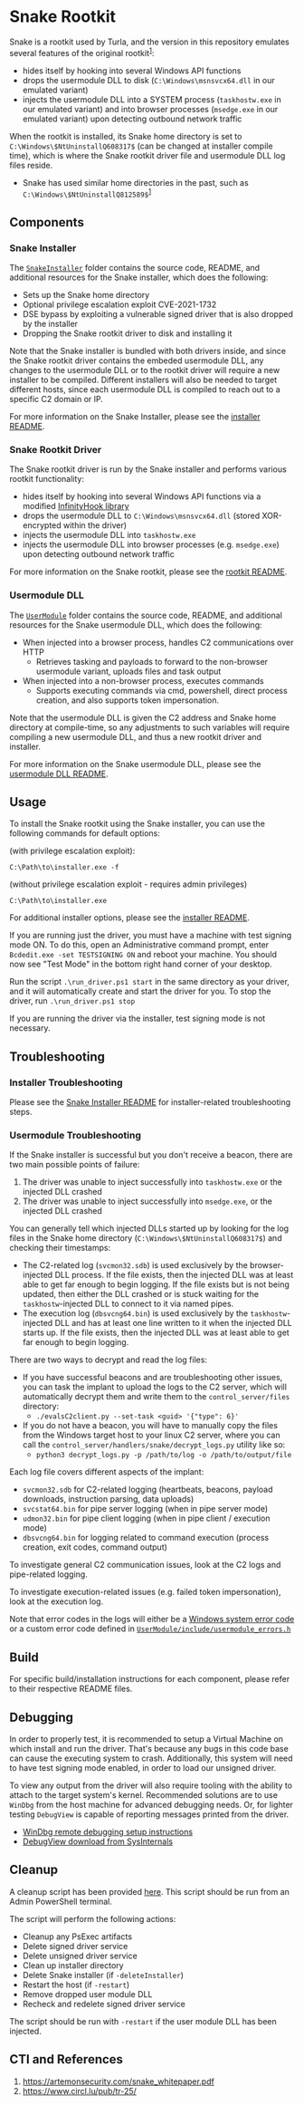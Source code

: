 # Snake Rootkit
Snake is a rootkit used by Turla, and the version in this repository emulates several features of the original rootkit<sup>[1](https://artemonsecurity.com/snake_whitepaper.pdf)</sup>:
- hides itself by hooking into several Windows API functions
- drops the usermodule DLL to disk (`C:\Windows\msnsvcx64.dll` in our emulated variant)
- injects the usermodule DLL into a SYSTEM process (`taskhostw.exe` in our emulated variant) and into browser processes (`msedge.exe` in our emulated variant) upon detecting outbound network traffic

When the rootkit is installed, its Snake home directory is set to `C:\Windows\$NtUninstallQ608317$` (can be changed at installer compile time), which is where the Snake rootkit driver file and usermodule DLL log files reside.
  - Snake has used similar home directories in the past, such as `C:\Windows\$NtUninstallQ812589$`<sup>[1](https://artemonsecurity.com/snake_whitepaper.pdf)</sup>

## Components

### Snake Installer
The [`SnakeInstaller`](SnakeInstaller.) folder contains the source code, README, and additional resources for the Snake installer, which does the following:
- Sets up the Snake home directory
- Optional privilege escalation exploit CVE-2021-1732
- DSE bypass by exploiting a vulnerable signed driver that is also dropped by the installer
- Dropping the Snake rootkit driver to disk and installing it

Note that the Snake installer is bundled with both drivers inside, and since the Snake rootkit driver contains the embeded usermodule DLL, any changes to the usermodule DLL or to the rootkit driver will require a new installer to be compiled. Different installers will also be needed to target different hosts, since each usermodule DLL is compiled to reach out to a specific C2 domain or IP.

For more information on the Snake Installer, please see the [installer README](SnakeInstaller_README.md).

### Snake Rootkit Driver
The Snake rootkit driver is run by the Snake installer and performs various rootkit functionality:
- hides itself by hooking into several Windows API functions via a modified [InfinityHook library](libinfinityhook_README.md)
- drops the usermodule DLL to `C:\Windows\msnsvcx64.dll` (stored XOR-encrypted within the driver)
- injects the usermodule DLL into `taskhostw.exe`
- injects the usermodule DLL into browser processes (e.g. `msedge.exe`) upon detecting outbound network traffic

For more information on the Snake rootkit, please see the [rootkit README](SnakeDriver_README.md).

### Usermodule DLL
The [`UserModule`](UserModule.) folder contains the source code, README, and additional resources for the Snake usermodule DLL, which does the following:
- When injected into a browser process, handles C2 communications over HTTP
  - Retrieves tasking and payloads to forward to the non-browser usermodule variant, uploads files and task output
- When injected into a non-browser process, executes commands
  - Supports executing commands via cmd, powershell, direct process creation, and also supports token impersonation.
  
Note that the usermodule DLL is given the C2 address and Snake home directory at compile-time, so any adjustments to such variables will require compiling a new usermodule DLL, and thus a new rootkit driver and installer.

For more information on the Snake usermodule DLL, please see the [usermodule DLL README](UserModule_README.md).

## Usage
To install the Snake rootkit using the Snake installer, you can use the following commands for default options:

(with privilege escalation exploit):
```
C:\Path\to\installer.exe -f
```

(without privilege escalation exploit - requires admin privileges)
```
C:\Path\to\installer.exe
```

For additional installer options, please see the [installer README](SnakeInstaller_README.md).

If you are running just the driver, you must have a machine with test signing mode ON. To do this, open an Administrative command prompt, enter `Bcdedit.exe -set TESTSIGNING ON` and reboot your machine. You should now see "Test Mode" in the bottom right hand corner of your desktop.

Run the script `.\run_driver.ps1 start` in the same directory as your driver, and it will automatically create and start the driver for you. To stop the driver, run `.\run_driver.ps1 stop`

If you are running the driver via the installer, test signing mode is not necessary.

## Troubleshooting

### Installer Troubleshooting
Please see the [Snake Installer README](README.md#troubleshooting) for installer-related troubleshooting steps.

### Usermodule Troubleshooting
If the Snake installer is successful but you don't receive a beacon, there are two main possible points of failure:
1. The driver was unable to inject successfully into `taskhostw.exe` or the injected DLL crashed
2. The driver was unable to inject successfully into `msedge.exe`, or the injected DLL crashed

You can generally tell which injected DLLs started up by looking for the log files in the Snake home directory (`C:\Windows\$NtUninstallQ608317$`) and checking their timestamps:
- The C2-related log (`svcmon32.sdb`) is used exclusively by the browser-injected DLL process. If the file exists, then the injected DLL was at least able to get far enough to begin logging. If the file exists but is not being updated, then either the DLL crashed or is stuck waiting for the `taskhostw`-injected DLL to connect to it via named pipes.
- The execution log (`dbsvcng64.bin`) is used exclusively by the `taskhostw`-injected DLL and has at least one line written to it when the injected DLL starts up. If the file exists, then the injected DLL was at least able to get far enough to begin logging.

There are two ways to decrypt and read the log files:
- If you have successful beacons and are troubleshooting other issues, you can task the implant to upload the logs to the C2 server, which will automatically decrypt them and write them to the `control_server/files` directory:
    - `./evalsC2client.py --set-task <guid> '{"type": 6}'`
- If you do not have a beacon, you will have to manually copy the files from the Windows target host to your linux C2 server, where you can call the 
`control_server/handlers/snake/decrypt_logs.py` utility like so:
    - `python3 decrypt_logs.py -p /path/to/log -o /path/to/output/file`

Each log file covers different aspects of the implant:
- `svcmon32.sdb` for C2-related logging (heartbeats, beacons, payload downloads, instruction parsing, data uploads)
- `svcstat64.bin` for pipe server logging (when in pipe server mode)
- `udmon32.bin` for pipe client logging (when in pipe client / execution mode)
- `dbsvcng64.bin` for logging related to command execution (process creation, exit codes, command output)

To investigate general C2 communication issues, look at the C2 logs and pipe-related logging.

To investigate execution-related issues (e.g. failed token impersonation), look at the execution log.

Note that error codes in the logs will either be a [Windows system error code](https://learn.microsoft.com/en-us/windows/win32/debug/system-error-codes--0-499-) or a custom error code defined in [`UserModule/include/usermodule_errors.h`](usermodule_errors.h)

## Build
For specific build/installation instructions for each component, please refer to their respective README files.

## Debugging
In order to properly test, it is recommended to setup a Virtual Machine on which install and run the driver.
That's because any bugs in this code base can cause the executing system to crash. Additionally, this system
will need to have test signing mode enabled, in order to load our unsigned driver.

To view any output from the driver will also require tooling with the ability to attach to the target system's kernel.
Recommended solutions are to use `WinDbg` from the host machine for advanced debugging needs. Or, for lighter testing
`DebugView` is capable of reporting messages printed from the driver.
- [WinDbg remote debugging setup instructions](https://docs.microsoft.com/en-us/windows-hardware/drivers/debugger/setting-up-network-debugging-of-a-virtual-machine-host)
- [DebugView download from SysInternals](https://docs.microsoft.com/en-us/sysinternals/downloads/debugview)

## Cleanup
A cleanup script has been provided [here](snake_cleanup.ps1). This script should be
run from an Admin PowerShell terminal.

The script will perform the following actions:
* Cleanup any PsExec artifacts
* Delete signed driver service
* Delete unsigned driver service
* Clean up installer directory
* Delete Snake installer (if `-deleteInstaller`)
* Restart the host (if `-restart`)
* Remove dropped user module DLL
* Recheck and redelete signed driver service

The script should be run with `-restart` if the user module DLL has been injected.

## CTI and References
1. https://artemonsecurity.com/snake_whitepaper.pdf
2. https://www.circl.lu/pub/tr-25/
